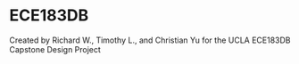 # ECE183DB
Created by Richard W., Timothy L., and Christian Yu for the UCLA ECE183DB Capstone Design Project
